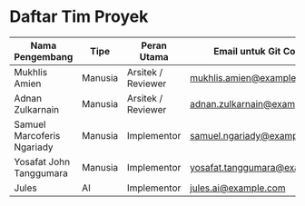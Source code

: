 # Daftar Tim Proyek

| Nama Pengembang             | Tipe    | Peran Utama          | Email untuk Git Commit              |
|-----------------------------|---------|----------------------|-------------------------------------|
| Mukhlis Amien               | Manusia | Arsitek / Reviewer   | mukhlis.amien@example.com           |
| Adnan Zulkarnain            | Manusia | Arsitek / Reviewer   | adnan.zulkarnain@example.com        |
| Samuel Marcoferis Ngariady  | Manusia | Implementor          | samuel.ngariady@example.com         |
| Yosafat John Tanggumara     | Manusia | Implementor          | yosafat.tanggumara@example.com      |
| Jules                       | AI      | Implementor          | jules.ai@example.com                |
